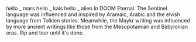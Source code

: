 hello _ mars
hello _ kais
hello _ alien
In DOOM Eternal. The Sentinel language was influenced and inspired by Aramaic, Arabic and the elvish language from Tolkien stories. Meanwhile, the Maykr writing was influenced by more ancient writings like those from the Mesopotamian and Babylonian eras.
Rip and tear until it's done.